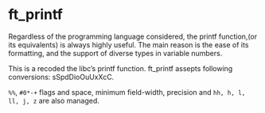 # ft_printf

Regardless of the programming language considered, the printf function,(or its equivalents) is always highly useful. The main reason is the ease of its formatting, and the support of diverse types in variable numbers.

This is a recoded the libc’s printf function. ft_printf assepts following conversions: sSpdDioOuUxXcC.

`%%`, `#0*-+` flags and space, minimum field-width, precision and `hh, h, l, ll, j, z` are also managed.
